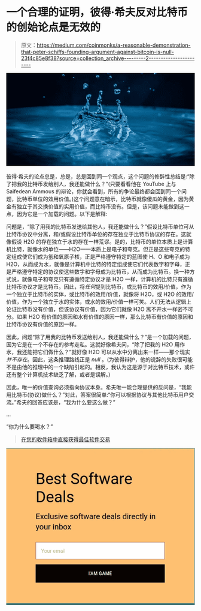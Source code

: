 # 一个合理的证明，彼得·希夫反对比特币的创始论点是无效的

> 原文：<https://medium.com/coinmonks/a-reasonable-demonstration-that-peter-schiffs-founding-argument-against-bitcoin-is-null-23f4c85e8f38?source=collection_archive---------2----------------------->

![](img/2711a7983f16e7420f7ab6f6e06b4b83.png)

彼得·希夫的论点总是，总是，总是回到同一个观点，这个问题的修辞性总结是:“除了把我的比特币发给别人，我还能做什么？”(只要看看他在 YouTube 上与 Saifedean Ammous 的辩论，你就会看到，所有的争论最终都会回到同一个问题，比特币单位的效用价值。)这个问题意在暗示，比特币就像傻瓜的黄金，因为黄金有独立于其交换价值的实用价值，而比特币没有。但是，该问题未能做到这一点，因为它是一个加载的问题。以下是解释:

问题是，“除了用我的比特币发送给其他人，我还能做什么？”假设比特币单位可从比特币协议中分离，和/或假设比特币单位的存在独立于比特币协议的存在。这就像假设 H2O 的存在独立于水的存在一样荒谬。是的，比特币的单位本质上是计算机比特，就像水的单位——H2O——本质上是电子和夸克。但正是这些夸克的特定组成使它们成为氢和氧原子核，正是严格遵守特定的蓝图使 H、O 和电子成为 H2O，从而成为水，就像是计算机中比特的特定组成使它们代表数字和字母，正是严格遵守特定的协议使这些数字和字母成为比特币，从而成为比特币。换一种方式说，就像电子和夸克只有遵循特定协议才是 H2O 一样，计算机的比特只有遵循比特币协议才是比特币。因此，将*任何*提到比特币，或比特币的效用/价值，作为一个独立于比特币的实体，或比特币的效用/价值，就像将 H2O，或 H2O 的效用/价值，作为一个独立于水的实体，或水的效用/价值一样可笑。人们无法从逻辑上论证比特币没有价值，但该协议有价值，因为它们就像 H2O 离不开水一样密不可分。如果 H2O 有价值的原因和水有价值的原因一样，那么比特币有价值的原因和比特币协议有价值的原因一样。

因此，问题“除了用我的比特币发送给别人，我还能做什么？”是一个加载的问题，因为它是在一个不存在的参考走私。这就好像希夫问，“除了把我的 H2O 用作水，我还能把它们做什么？”就好像 H2O 可以从水中分离出来一样——那个现实*并不存在*。因此，这条推理路线正是 *null* 。(为彼得辩护，他的说辞的失败很可能不是由他的推理中的一个缺陷引起的。相反，我认为这是源于对比特币技术，或许还有整个计算机技术缺乏了解，或者是误解。)

因此，唯一的价值查询必须指向协议本身。希夫唯一能合理提供的反问是，“我能用比特币(协议)做什么？”对此，答案很简单:“你可以根据协议与其他比特币用户交流。”希夫的回答应该是，“我为什么要这么做？”

…

“你为什么要喝水？”

> [在您的收件箱中直接获得最佳软件交易](https://coincodecap.com/?utm_source=coinmonks)

[![](img/7c0b3dfdcbfea594cc0ae7d4f9bf6fcb.png)](https://coincodecap.com/?utm_source=coinmonks)